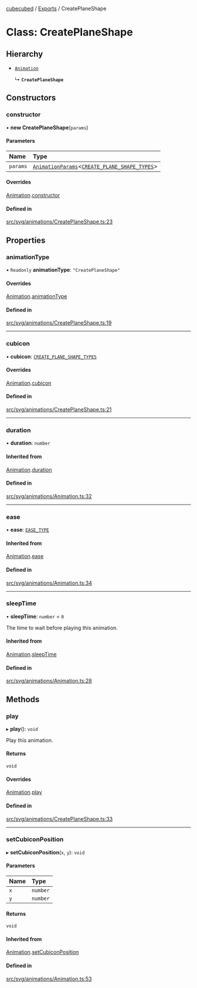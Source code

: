 [cubecubed](/reference/README.md) / [Exports](/reference/modules.md) / CreatePlaneShape

# Class: CreatePlaneShape

## Hierarchy

- [`Animation`](/reference/classes/Animation.md)

  ↳ **`CreatePlaneShape`**

## Constructors

### constructor

• **new CreatePlaneShape**(`params`)

#### Parameters

| Name | Type |
| :------ | :------ |
| `params` | [`AnimationParams`](/reference/interfaces/AnimationParams.md)<[`CREATE_PLANE_SHAPE_TYPES`](/reference/types/CREATE_PLANE_SHAPE_TYPES.md)\> |

#### Overrides

[Animation](/reference/classes/Animation.md).[constructor](/reference/classes/Animation.md#constructor)

#### Defined in

[src/svg/animations/CreatePlaneShape.ts:23](https://github.com/imaphatduc/cubecubed/blob/f8be6e1/src/svg/animations/CreatePlaneShape.ts#L23)

## Properties

### animationType

• `Readonly` **animationType**: ``"CreatePlaneShape"``

#### Overrides

[Animation](/reference/classes/Animation.md).[animationType](/reference/classes/Animation.md#animationtype)

#### Defined in

[src/svg/animations/CreatePlaneShape.ts:19](https://github.com/imaphatduc/cubecubed/blob/f8be6e1/src/svg/animations/CreatePlaneShape.ts#L19)

___

### cubicon

• **cubicon**: [`CREATE_PLANE_SHAPE_TYPES`](/reference/types/CREATE_PLANE_SHAPE_TYPES.md)

#### Overrides

[Animation](/reference/classes/Animation.md).[cubicon](/reference/classes/Animation.md#cubicon)

#### Defined in

[src/svg/animations/CreatePlaneShape.ts:21](https://github.com/imaphatduc/cubecubed/blob/f8be6e1/src/svg/animations/CreatePlaneShape.ts#L21)

___

### duration

• **duration**: `number`

#### Inherited from

[Animation](/reference/classes/Animation.md).[duration](/reference/classes/Animation.md#duration)

#### Defined in

[src/svg/animations/Animation.ts:32](https://github.com/imaphatduc/cubecubed/blob/f8be6e1/src/svg/animations/Animation.ts#L32)

___

### ease

• **ease**: [`EASE_TYPE`](/reference/types/EASE_TYPE.md)

#### Inherited from

[Animation](/reference/classes/Animation.md).[ease](/reference/classes/Animation.md#ease)

#### Defined in

[src/svg/animations/Animation.ts:34](https://github.com/imaphatduc/cubecubed/blob/f8be6e1/src/svg/animations/Animation.ts#L34)

___

### sleepTime

• **sleepTime**: `number` = `0`

The time to wait before playing this animation.

#### Inherited from

[Animation](/reference/classes/Animation.md).[sleepTime](/reference/classes/Animation.md#sleeptime)

#### Defined in

[src/svg/animations/Animation.ts:28](https://github.com/imaphatduc/cubecubed/blob/f8be6e1/src/svg/animations/Animation.ts#L28)

## Methods

### play

▸ **play**(): `void`

Play this animation.

#### Returns

`void`

#### Overrides

[Animation](/reference/classes/Animation.md).[play](/reference/classes/Animation.md#play)

#### Defined in

[src/svg/animations/CreatePlaneShape.ts:33](https://github.com/imaphatduc/cubecubed/blob/f8be6e1/src/svg/animations/CreatePlaneShape.ts#L33)

___

### setCubiconPosition

▸ **setCubiconPosition**(`x`, `y`): `void`

#### Parameters

| Name | Type |
| :------ | :------ |
| `x` | `number` |
| `y` | `number` |

#### Returns

`void`

#### Inherited from

[Animation](/reference/classes/Animation.md).[setCubiconPosition](/reference/classes/Animation.md#setcubiconposition)

#### Defined in

[src/svg/animations/Animation.ts:53](https://github.com/imaphatduc/cubecubed/blob/f8be6e1/src/svg/animations/Animation.ts#L53)
